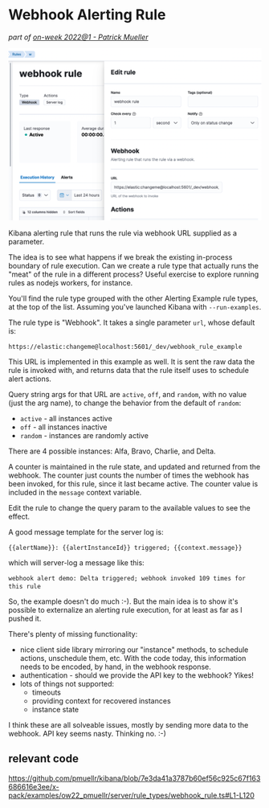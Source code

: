 # Webhook Alerting Rule

_part of [on-week 2022@1 - Patrick Mueller](./README.md)_

![webhook rule](images/webhook-rule.png)

Kibana alerting rule that runs the rule via webhook URL supplied as a parameter.

The idea is to see what happens if we break the existing in-process boundary of
rule execution.  Can we create a rule type that actually runs the "meat" of the
rule in a different process?  Useful exercise to explore running rules as
nodejs workers, for instance.

You'll find the rule type grouped with
the other Alerting Example rule types, at the top of the list.  Assuming you've
launched Kibana with `--run-examples`.

The rule type is "Webhook".  It takes a single parameter `url`, whose default is:

    https://elastic:changeme@localhost:5601/_dev/webhook_rule_example

This URL is implemented in this example as well.  It is sent the raw data the
rule is invoked with, and returns data that the rule itself uses to schedule
alert actions.

Query string args for that URL are `active`, `off`, and `random`, with no value
(just the arg name), to change the behavior from the  default of `random`:

- `active` - all instances active
- `off` - all instances inactive
- `random` - instances are randomly active

There are 4 possible instances: Alfa, Bravo, Charlie, and Delta.

A counter is maintained in the rule state, and updated and returned from the
webhook.  The counter just counts the number of times the webhook has been
invoked, for this rule, since it last became active.  The counter value is
included in the `message` context variable.

Edit the rule to change the query param to the available values to see the
effect.

A good message template for the server log is:

    {{alertName}}: {{alertInstanceId}} triggered; {{context.message}}

which will server-log a message like this: 

    webhook alert demo: Delta triggered; webhook invoked 109 times for this rule

So, the example doesn't do much :-).  But the main idea is to show it's
possible to externalize an alerting rule execution, for at least as far
as I pushed it.

There's plenty of missing functionality:

- nice client side library mirroring our "instance" methods, to schedule
  actions, unschedule them, etc.  With the code today, this information
  needs to be encoded, by hand, in the webhook response.
- authentication - should we provide the API key to the webhook?  Yikes!
- lots of things not supported:
  - timeouts
  - providing context for recovered instances
  - instance state

I think these are all solveable issues, mostly by sending more data
to the webhook.  API key seems nasty.  Thinking no. :-)

## relevant code

https://github.com/pmuellr/kibana/blob/7e3da41a3787b60ef56c925c67f163686616e3ee/x-pack/examples/ow22_pmuellr/server/rule_types/webhook_rule.ts#L1-L120